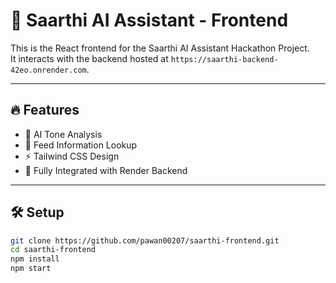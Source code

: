 # 🧠 Saarthi AI Assistant - Frontend

This is the React frontend for the Saarthi AI Assistant Hackathon Project.  
It interacts with the backend hosted at `https://saarthi-backend-42eo.onrender.com`.

---

## 🔥 Features

- 🎯 AI Tone Analysis
- 📡 Feed Information Lookup
- ⚡ Tailwind CSS Design
- 🚀 Fully Integrated with Render Backend

---

## 🛠️ Setup

```bash
git clone https://github.com/pawan00207/saarthi-frontend.git
cd saarthi-frontend
npm install
npm start
